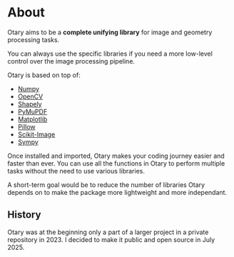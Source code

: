 # About

Otary aims to be a **complete unifying library** for image and geometry processing tasks. 

You can always use the specific libraries if you need a more low-level control over the image processing pipeline.

Otary is based on top of:

- [Numpy](https://numpy.org/)
- [OpenCV](https://opencv.org/)
- [Shapely](https://shapely.readthedocs.io/)
- [PyMuPDF](https://pymupdf.readthedocs.io/)
- [Matplotlib](https://unidata.github.io/metpy/)
- [Pillow](https://pillow.readthedocs.io/)
- [Scikit-Image](https://scikit-image.org/)
- [Sympy](https://sympy.org/)

Once installed and imported, Otary makes your coding journey easier and faster than ever. You can use all the functions in Otary to perform multiple tasks without the need to use various libraries.

A short-term goal would be to reduce the number of libraries Otary depends on to make the package more lightweight and more independant.

## History 

Otary was at the beginning only a part of a larger project in a private repository in 2023. I decided to make it public and open source in July 2025.